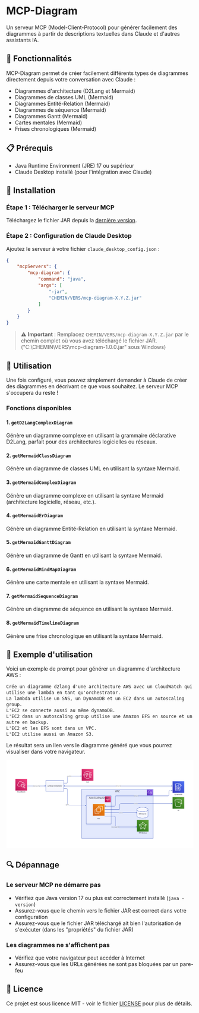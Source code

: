 # MCP-Diagram

Un serveur MCP (Model-Client-Protocol) pour générer facilement des diagrammes à partir de descriptions textuelles dans Claude et d'autres assistants IA.

## 🌟 Fonctionnalités

MCP-Diagram permet de créer facilement différents types de diagrammes directement depuis votre conversation avec Claude :

- Diagrammes d'architecture (D2Lang et Mermaid)
- Diagrammes de classes UML (Mermaid)
- Diagrammes Entité-Relation (Mermaid)
- Diagrammes de séquence (Mermaid)
- Diagrammes Gantt (Mermaid)
- Cartes mentales (Mermaid)
- Frises chronologiques (Mermaid)

## 📋 Prérequis

- Java Runtime Environment (JRE) 17 ou supérieur
- Claude Desktop installé (pour l'intégration avec Claude)

## 🚀 Installation

### Étape 1 : Télécharger le serveur MCP

Téléchargez le fichier JAR depuis la [dernière version](https://github.com/tenpigs267/mcp-diagram/releases/latest).

### Étape 2 : Configuration de Claude Desktop

Ajoutez le serveur à votre fichier `claude_desktop_config.json` :

```json
{
    "mcpServers": {
        "mcp-diagram": {
            "command": "java",
            "args": [
                "-jar",
                "CHEMIN/VERS/mcp-diagram-X.Y.Z.jar"
            ]
        }
    }
}
```

> ⚠️ **Important** : Remplacez `CHEMIN/VERS/mcp-diagram-X.Y.Z.jar` par le chemin complet où vous avez téléchargé le fichier JAR. ("C:\\CHEMIN\\VERS\\mcp-diagram-1.0.0.jar" sous Windows)

## 🔧 Utilisation

Une fois configuré, vous pouvez simplement demander à Claude de créer des diagrammes en décrivant ce que vous souhaitez. Le serveur MCP s'occupera du reste !

### Fonctions disponibles

#### 1. `getD2LangComplexDiagram`
Génère un diagramme complexe en utilisant la grammaire déclarative D2Lang, parfait pour des architectures logicielles ou réseaux.

#### 2. `getMermaidClassDiagram`
Génère un diagramme de classes UML en utilisant la syntaxe Mermaid.

#### 3. `getMermaidComplexDiagram`
Génère un diagramme complexe en utilisant la syntaxe Mermaid (architecture logicielle, réseau, etc.).

#### 4. `getMermaidErDiagram`
Génère un diagramme Entité-Relation en utilisant la syntaxe Mermaid.

#### 5. `getMermaidGanttDiagram`
Génère un diagramme de Gantt en utilisant la syntaxe Mermaid.

#### 6. `getMermaidMindMapDiagram`
Génère une carte mentale en utilisant la syntaxe Mermaid.

#### 7. `getMermaidSequenceDiagram`
Génère un diagramme de séquence en utilisant la syntaxe Mermaid.

#### 8. `getMermaidTimelineDiagram`
Génère une frise chronologique en utilisant la syntaxe Mermaid.

## 📝 Exemple d'utilisation

Voici un exemple de prompt pour générer un diagramme d'architecture AWS :

```
Crée un diagramme d2lang d'une architecture AWS avec un CloudWatch qui utilise une lambda en tant qu'orchestrator. 
La lambda utilise un SNS, un DynamoDB et un EC2 dans un autoscaling group. 
L'EC2 se connecte aussi au même dynamoDB. 
L'EC2 dans un autoscaling group utilise une Amazon EFS en source et un autre en backup. 
L'EC2 et les EFS sont dans un VPC. 
L'EC2 utilise aussi un Amazon S3.
```

Le résultat sera un lien vers le diagramme généré que vous pourrez visualiser dans votre navigateur.

![Example Complex Diagram](exemple_complex_diagram.svg)

## 🔍 Dépannage

### Le serveur MCP ne démarre pas
- Vérifiez que Java version 17 ou plus est correctement installé (`java -version`)
- Assurez-vous que le chemin vers le fichier JAR est correct dans votre configuration
- Assurez-vous que le fichier JAR téléchargé ait bien l'autorisation de s'exécuter (dans les "propriétés" du fichier JAR)

### Les diagrammes ne s'affichent pas
- Vérifiez que votre navigateur peut accéder à Internet
- Assurez-vous que les URLs générées ne sont pas bloquées par un pare-feu

## 📄 Licence

Ce projet est sous licence MIT - voir le fichier [LICENSE](LICENSE) pour plus de détails.
